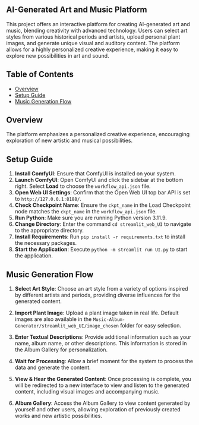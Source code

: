 ## AI-Generated Art and Music Platform

This project offers an interactive platform for creating AI-generated art and music, blending creativity with advanced technology. Users can select art styles from various historical periods and artists, upload personal plant images, and generate unique visual and auditory content. The platform allows for a highly personalized creative experience, making it easy to explore new possibilities in art and sound.

## Table of Contents

- [Overview](#overview)
- [Setup Guide](#setup-guide)
- [Music Generation Flow](#music-generation-flow)

## Overview

The platform emphasizes a personalized creative experience, encouraging exploration of new artistic and musical possibilities.

## Setup Guide

1. **Install ComfyUI**: Ensure that ComfyUI is installed on your system.
2. **Launch ComfyUI**: Open ComfyUI and click the sidebar at the bottom right. Select **Load** to choose the `workflow_api.json` file.
3. **Open Web UI Settings**: Confirm that the Open Web UI top bar API is set to `http://127.0.0.1:8188/`.
4. **Check Checkpoint Name**: Ensure the `ckpt_name` in the Load Checkpoint node matches the `ckpt_name` in the `workflow_api.json` file.
5. **Run Python**: Make sure you are running Python version 3.11.9.
6. **Change Directory**: Enter the command `cd streamlit_web_UI` to navigate to the appropriate directory.
7. **Install Requirements**: Run `pip install -r requirements.txt` to install the necessary packages.
8. **Start the Application**: Execute `python -m streamlit run UI.py` to start the application.

## Music Generation Flow

1. **Select Art Style**: Choose an art style from a variety of options inspired by different artists and periods, providing diverse influences for the generated content.
   
2. **Import Plant Image**: Upload a plant image taken in real life. Default images are also available in the `Music-Album-Generator/streamlit_web_UI/image_chosen` folder for easy selection.

3. **Enter Textual Descriptions**: Provide additional information such as your name, album name, or other descriptions. This information is stored in the Album Gallery for personalization.

4. **Wait for Processing**: Allow a brief moment for the system to process the data and generate the content.

5. **View & Hear the Generated Content**: Once processing is complete, you will be redirected to a new interface to view and listen to the generated content, including visual images and accompanying music.

6. **Album Gallery**: Access the Album Gallery to view content generated by yourself and other users, allowing exploration of previously created works and new artistic possibilities.